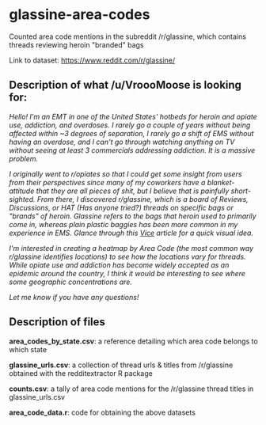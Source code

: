 # glassine-area-codes #
Counted area code mentions in the subreddit /r/glassine, which contains threads reviewing heroin "branded" bags

Link to dataset: https://www.reddit.com/r/glassine/

## Description of what /u/VroooMoose is looking for: ##

*Hello! I'm an EMT in one of the United States' hotbeds for heroin and opiate use, addiction, and overdoses.
I rarely go a couple of years without being affected within ~3 degrees of separation, I rarely go a shift of EMS without having an overdose, and I can't go through watching anything on TV without seeing at least 3 commercials addressing addiction. It is a massive problem.*

*I originally went to r/opiates so that I could get some insight from users from their perspectives since many of my coworkers have a blanket-attitude that they are all pieces of shit, but I believe that is painfully short-sighted.
From there, I discovered r/glassine, which is a board of Reviews, Discussions, or HAT (Has anyone tried?) threads on specific bags or "brands" of heroin. Glassine refers to the bags that heroin used to primarily come in, whereas plain plastic baggies has been more common in my experience in EMS. Glance through this [Vice](https://www.vice.com/en_us/article/nneyew/heroin-bag-art-dequincey-jynxie-interview) article for a quick visual idea.*

*I'm interested in creating a heatmap by Area Code (the most common way r/glassine identifies locations) to see how the locations vary for threads. While opiate use and addiction has become widely accepted as an epidemic around the country, I think it would be interesting to see where some geographic concentrations are.*

*Let me know if you have any questions!*

## Description of files ##

**area_codes_by_state.csv**: a reference detailing which area code belongs to which state

**glassine_urls.csv**: a collection of thread urls & titles from /r/glassine obtained with the redditextractor R package

**counts.csv**: a tally of area code mentions for the /r/glassine thread titles in glassine_urls.csv

**area_code_data.r**: code for obtaining the above datasets
